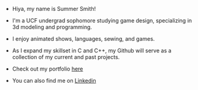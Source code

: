 * Hiya, my name is Summer Smith!
* I'm a UCF undergrad sophomore studying game design, specializing in 3d modeling and programming. 
* I enjoy animated shows, languages, sewing, and games.

* As I expand my skillset in C and C++, my Github will serve as a collection of my current and past projects.

* Check out my portfolio [here]()
* You can also find me on [Linkedin]()
